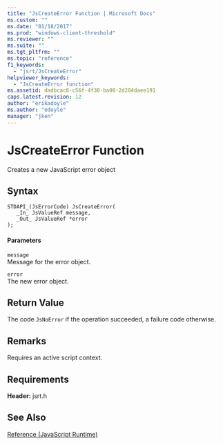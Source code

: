 ```yaml
---
title: "JsCreateError Function | Microsoft Docs"
ms.custom: ""
ms.date: "01/18/2017"
ms.prod: "windows-client-threshold"
ms.reviewer: ""
ms.suite: ""
ms.tgt_pltfrm: ""
ms.topic: "reference"
f1_keywords: 
  - "jsrt/JsCreateError"
helpviewer_keywords: 
  - "JsCreateError function"
ms.assetid: dadbcac8-c56f-4f30-ba00-2d284daee191
caps.latest.revision: 12
author: "erikadoyle"
ms.author: "edoyle"
manager: "jken"
---
```

# JsCreateError Function
Creates a new JavaScript error object  
  
## Syntax  
  
```  
STDAPI_(JsErrorCode) JsCreateError(  
   _In_ JsValueRef message,  
   _Out_ JsValueRef *error  
);  
```  
  
#### Parameters  
 `message`  
 Message for the error object.  
  
 `error`  
 The new error object.  
  
## Return Value  
 The code `JsNoError` if the operation succeeded, a failure code otherwise.  
  
## Remarks  
 Requires an active script context.  
  
## Requirements  
 **Header:** jsrt.h  
  
## See Also  
 [Reference (JavaScript Runtime)](../chakra-hosting/reference-javascript-runtime.md)